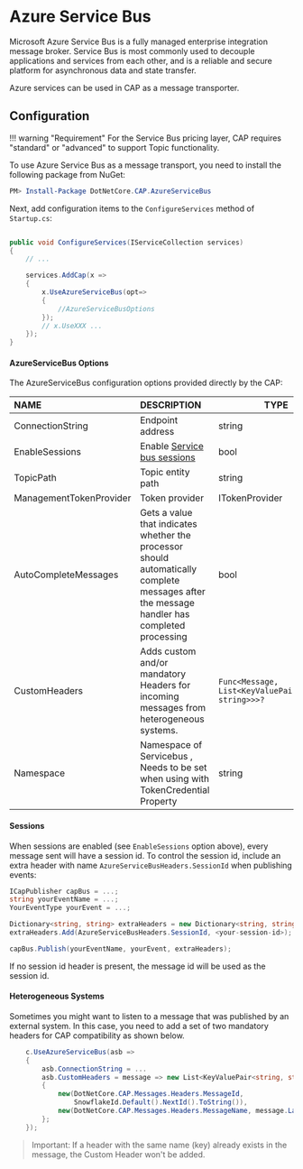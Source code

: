 # Azure Service Bus

Microsoft Azure Service Bus is a fully managed enterprise integration message broker. Service Bus is most commonly used to decouple applications and services from each other, and is a reliable and secure platform for asynchronous data and state transfer.

Azure services can be used in CAP as a message transporter.

## Configuration

!!! warning "Requirement"
    For the Service Bus pricing layer, CAP requires "standard" or "advanced" to support Topic functionality.

To use Azure Service Bus as a message transport, you need to install the following package from NuGet:

```powershell
PM> Install-Package DotNetCore.CAP.AzureServiceBus
```

Next, add configuration items to the `ConfigureServices` method of `Startup.cs`:

```csharp

public void ConfigureServices(IServiceCollection services)
{
    // ...

    services.AddCap(x =>
    {
        x.UseAzureServiceBus(opt=>
        {
            //AzureServiceBusOptions
        });
        // x.UseXXX ...
    });
}

```

#### AzureServiceBus Options

The AzureServiceBus configuration options provided directly by the CAP:

| NAME                    | DESCRIPTION                                                                                                                                 | TYPE                                               | DEFAULT |
| :---------------------- | :------------------------------------------------------------------------------------------------------------------------------------------ | -------------------------------------------------- | :------ |
| ConnectionString        | Endpoint address                                                                                                                            | string                                             |
| EnableSessions          | Enable [Service bus sessions](https://docs.microsoft.com/en-us/azure/service-bus-messaging/message-sessions)                                | bool                                               | false   |
| TopicPath               | Topic entity path                                                                                                                           | string                                             | cap     |
| ManagementTokenProvider | Token provider                                                                                                                              | ITokenProvider                                     | null    |
| AutoCompleteMessages    | Gets a value that indicates whether the processor should automatically complete messages after the message handler has completed processing | bool                                               | false   |
| CustomHeaders           | Adds custom and/or mandatory Headers for incoming messages from heterogeneous systems.                                                      | `Func<Message, List<KeyValuePair<string, string>>>?` | null    |
| Namespace               | Namespace of Servicebus , Needs to be set when using with TokenCredential Property                                                          | string                                             | null    |

#### Sessions

When sessions are enabled (see `EnableSessions` option above), every message sent will have a session id. To control the session id, include
an extra header with name `AzureServiceBusHeaders.SessionId` when publishing events:

```csharp
ICapPublisher capBus = ...;
string yourEventName = ...;
YourEventType yourEvent = ...;

Dictionary<string, string> extraHeaders = new Dictionary<string, string>();
extraHeaders.Add(AzureServiceBusHeaders.SessionId, <your-session-id>);

capBus.Publish(yourEventName, yourEvent, extraHeaders);
```

If no session id header is present, the message id will be used as the session id.

#### Heterogeneous Systems

Sometimes you might want to listen to a message that was published by an external system. In this case, you need to add a set of two mandatory headers for CAP compatibility as shown below.

```csharp
    c.UseAzureServiceBus(asb =>
    {
        asb.ConnectionString = ...
        asb.CustomHeaders = message => new List<KeyValuePair<string, string>>()
        {
            new(DotNetCore.CAP.Messages.Headers.MessageId,
                SnowflakeId.Default().NextId().ToString()),
            new(DotNetCore.CAP.Messages.Headers.MessageName, message.Label)
        };
    });
```

> Important: If a header with the same name (key) already exists in the message, the Custom Header won't be added.
